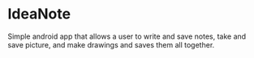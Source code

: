 # IdeaNote

Simple android app that allows a user to write and save notes, take and save picture, and make drawings and saves them all together.
